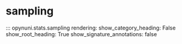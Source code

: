 
# sampling

::: opynuni.stats.sampling
    rendering:
        show_category_heading: False
        show_root_heading: True
        show_signature_annotations: false
